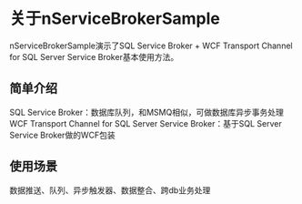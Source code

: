 关于nServiceBrokerSample
====================
nServiceBrokerSample演示了SQL Service Broker + WCF Transport Channel for SQL Server Service Broker基本使用方法。

简单介绍
-----------------
SQL Service Broker：数据库队列，和MSMQ相似，可做数据库异步事务处理<br/>
WCF Transport Channel for SQL Server Service Broker：基于SQL Server Service Broker做的WCF包装

使用场景
-----------------
数据推送、队列、异步触发器、数据整合、跨db业务处理
